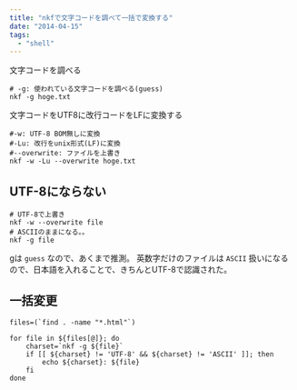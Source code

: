 ```yaml
---
title: "nkfで文字コードを調べて一括で変換する"
date: "2014-04-15"
tags: 
  - "shell"
---
```


文字コードを調べる

```
# -g: 使われている文字コードを調べる(guess)
nkf -g hoge.txt
```

文字コードをUTF8に改行コードをLFに変換する

```
#-w: UTF-8 BOM無しに変換
#-Lu: 改行をunix形式(LF)に変換
#--overwrite: ファイルを上書き
nkf -w -Lu --overwrite hoge.txt
```

## UTF-8にならない

```
# UTF-8で上書き
nkf -w --overwrite file
# ASCIIのままになる。。
nkf -g file
```

gは `guess` なので、あくまで推測。 英数字だけのファイルは `ASCII` 扱いになるので、日本語を入れることで、きちんとUTF-8で認識された。

## 一括変更

```
files=(`find . -name "*.html"`)

for file in ${files[@]}; do
    charset=`nkf -g ${file}`
    if [[ ${charset} != 'UTF-8' && ${charset} != 'ASCII' ]]; then
        echo ${charset}: ${file}
    fi
done
```
